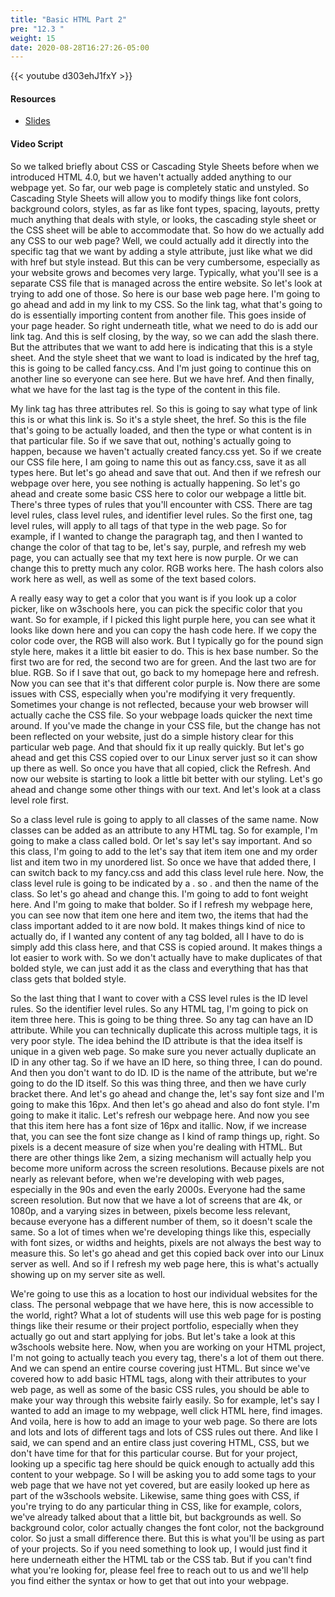```yaml
---
title: "Basic HTML Part 2"
pre: "12.3 "
weight: 15
date: 2020-08-28T16:27:26-05:00
---
```


{{< youtube d303ehJ1fxY >}}


#### Resources
* [Slides](/1-cis115/13-webprog/slides/13-WebProgramming1.pdf)

#### Video Script

So we talked briefly about CSS or Cascading Style Sheets before when we introduced HTML 4.0, but we haven't actually added anything to our webpage yet. So far, our web page is completely static and unstyled. So Cascading Style Sheets will allow you to modify things like font colors, background colors, styles, as far as like font types, spacing, layouts, pretty much anything that deals with style, or looks, the cascading style sheet or the CSS sheet will be able to accommodate that. So how do we actually add any CSS to our web page? Well, we could actually add it directly into the specific tag that we want by adding a style attribute, just like what we did with href but style instead. But this can be very cumbersome, especially as your website grows and becomes very large. Typically, what you'll see is a separate CSS file that is managed across the entire website. So let's look at trying to add one of those. So here is our base web page here. I'm going to go ahead and add in my link to my CSS. So the link tag, what that's going to do is essentially importing content from another file. This goes inside of your page header. So right underneath title, what we need to do is add our link tag. And this is self closing, by the way, so we can add the slash there. But the attributes that we want to add here is indicating that this is a style sheet. And the style sheet that we want to load is indicated by the href tag, this is going to be called fancy.css. And I'm just going to continue this on another line so everyone can see here. But we have href. And then finally, what we have for the last tag is the type of the content in this file. 

My link tag has three attributes rel. So this is going to say what type of link this is or what this link is. So it's a style sheet, the href. So this is the file that's going to be actually loaded, and then the type or what content is in that particular file. So if we save that out, nothing's actually going to happen, because we haven't actually created fancy.css yet. So if we create our CSS file here, I am going to name this out as fancy.css, save it as all types here. But let's go ahead and save that out. And then if we refresh our webpage over here, you see nothing is actually happening. So let's go ahead and create some basic CSS here to color our webpage a little bit. There's three types of rules that you'll encounter with CSS. There are tag level rules, class level rules, and identifier level rules. So the first one, tag level rules, will apply to all tags of that type in the web page. So for example, if I wanted to change the paragraph tag, and then I wanted to change the color of that tag to be, let's say, purple, and refresh my web page, you can actually see that my text here is now purple. Or we can change this to pretty much any color. RGB works here. The hash colors also work here as well, as well as some of the text based colors. 

A really easy way to get a color that you want is if you look up a color picker, like on w3schools here, you can pick the specific color that you want. So for example, if I picked this light purple here, you can see what it looks like down here and you can copy the hash code here. If we copy the color code over, the RGB will also work. But I typically go for the pound sign style here, makes it a little bit easier to do. This is hex base number. So the first two are for red, the second two are for green. And the last two are for blue. RGB. So if I save that out, go back to my homepage here and refresh. Now you can see that it's that different color purple is. Now there are some issues with CSS, especially when you're modifying it very frequently. Sometimes your change is not reflected, because your web browser will actually cache the CSS file. So your webpage loads quicker the next time around. If you've made the change in your CSS file, but the change has not been reflected on your website, just do a simple history clear for this particular web page. And that should fix it up really quickly. But let's go ahead and get this CSS copied over to our Linux server just so it can show up there as well. So once you have that all copied, click the Refresh. And now our website is starting to look a little bit better with our styling. Let's go ahead and change some other things with our text. And let's look at a class level role first. 

So a class level rule is going to apply to all classes of the same name. Now classes can be added as an attribute to any HTML tag. So for example, I'm going to make a class called bold. Or let's say let's say important. And so this class, I'm going to add to the let's say that item item one and my order list and item two in my unordered list. So once we have that added there, I can switch back to my fancy.css and add this class level rule here. Now, the class level rule is going to be indicated by a . so . and then the name of the class. So let's go ahead and change this. I'm going to add to font weight here. And I'm going to make that bolder. So if I refresh my webpage here, you can see now that item one here and item two, the items that had the class important added to it are now bold. It makes things kind of nice to actually do, if I wanted any content of any tag bolded, all I have to do is simply add this class here, and that CSS is copied around. It makes things a lot easier to work with. So we don't actually have to make duplicates of that bolded style, we can just add it as the class and everything that has that class gets that bolded style. 

So the last thing that I want to cover with a CSS level rules is the ID level rules. So the identifier level rules. So any HTML tag, I'm going to pick on item three here. This is going to be thing three. So any tag can have an ID attribute. While you can technically duplicate this across multiple tags, it is very poor style. The idea behind the ID attribute is that the idea itself is unique in a given web page. So make sure you never actually duplicate an ID in any other tag. So if we have an ID here, so thing three, I can do pound. And then you don't want to do ID. ID is the name of the attribute, but we're going to do the ID itself. So this was thing three, and then we have curly bracket there. And let's go ahead and change the, let's say font size and I'm going to make this 16px. And then let's go ahead and also do font style. I'm going to make it italic. Let's refresh our webpage here. And now you see that this item here has a font size of 16px and itallic. Now, if we increase that, you can see the font size change as I kind of ramp things up, right. So pixels is a decent measure of size when you're dealing with HTML. But there are other things like 2em, a sizing mechanism will actually help you become more uniform across the screen resolutions. Because pixels are not nearly as relevant before, when we're developing with web pages, especially in the 90s and even the early 2000s. Everyone had the same screen resolution. But now that we have a lot of screens that are 4k, or 1080p, and a varying sizes in between, pixels become less relevant, because everyone has a different number of them, so it doesn't scale the same. So a lot of times when we're developing things like this, especially with font sizes, or widths and heights, pixels are not always the best way to measure this. So let's go ahead and get this copied back over into our Linux server as well. And so if I refresh my web page here, this is what's actually showing up on my server site as well. 

We're going to use this as a location to host our individual websites for the class. The personal webpage that we have here, this is now accessible to the world, right? What a lot of students will use this web page for is posting things like their resume or their project portfolio, especially when they actually go out and start applying for jobs. But let's take a look at this w3schools website here. Now, when you are working on your HTML project, I'm not going to actually teach you every tag, there's a lot of them out there. And we can spend an entire course covering just HTML. But since we've covered how to add basic HTML tags, along with their attributes to your web page, as well as some of the basic CSS rules, you should be able to make your way through this website fairly easily. So for example, let's say I wanted to add an image to my webpage, well click HTML here, find images. And voila, here is how to add an image to your web page. So there are lots and lots and lots of different tags and lots of CSS rules out there. And like I said, we can spend and an entire class just covering HTML, CSS, but we don't have time for that for this particular course. But for your project, looking up a specific tag here should be quick enough to actually add this content to your webpage. So I will be asking you to add some tags to your web page that we have not yet covered, but are easily looked up here as part of the w3schools website. Likewise, same thing goes with CSS, if you're trying to do any particular thing in CSS, like for example, colors, we've already talked about that a little bit, but backgrounds as well. So background color, color actually changes the font color, not the background color. So just a small difference there. But this is what you'll be using as part of your projects. So if you need something to look up, I would just find it here underneath either the HTML tab or the CSS tab. But if you can't find what you're looking for, please feel free to reach out to us and we'll help you find either the syntax or how to get that out into your webpage. 

